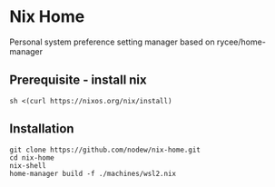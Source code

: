 # Nix Home

Personal system preference setting manager based on rycee/home-manager

## Prerequisite - install nix

```shell
sh <(curl https://nixos.org/nix/install)
```

## Installation

```shell
git clone https://github.com/nodew/nix-home.git
cd nix-home
nix-shell
home-manager build -f ./machines/wsl2.nix
```